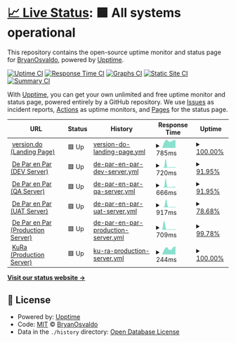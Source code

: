 # [📈 Live Status](https://demo.upptime.js.org): <!--live status--> **🟩 All systems operational**

This repository contains the open-source uptime monitor and status page for [BryanOsvaldo](https://demo.upptime.js.org), powered by [Upptime](https://github.com/upptime/upptime).

[![Uptime CI](https://github.com/BryanOsvaldo/status/workflows/Uptime%20CI/badge.svg)](https://github.com/BryanOsvaldo/status/actions?query=workflow%3A%22Uptime+CI%22)
[![Response Time CI](https://github.com/BryanOsvaldo/status/workflows/Response%20Time%20CI/badge.svg)](https://github.com/BryanOsvaldo/status/actions?query=workflow%3A%22Response+Time+CI%22)
[![Graphs CI](https://github.com/BryanOsvaldo/status/workflows/Graphs%20CI/badge.svg)](https://github.com/BryanOsvaldo/status/actions?query=workflow%3A%22Graphs+CI%22)
[![Static Site CI](https://github.com/BryanOsvaldo/status/workflows/Static%20Site%20CI/badge.svg)](https://github.com/BryanOsvaldo/status/actions?query=workflow%3A%22Static+Site+CI%22)
[![Summary CI](https://github.com/BryanOsvaldo/status/workflows/Summary%20CI/badge.svg)](https://github.com/BryanOsvaldo/status/actions?query=workflow%3A%22Summary+CI%22)

With [Upptime](https://upptime.js.org), you can get your own unlimited and free uptime monitor and status page, powered entirely by a GitHub repository. We use [Issues](https://github.com/BryanOsvaldo/status/issues) as incident reports, [Actions](https://github.com/BryanOsvaldo/status/actions) as uptime monitors, and [Pages](https://demo.upptime.js.org) for the status page.

<!--start: status pages-->
<!-- This summary is generated by Upptime (https://github.com/upptime/upptime) -->
<!-- Do not edit this manually, your changes will be overwritten -->
<!-- prettier-ignore -->
| URL | Status | History | Response Time | Uptime |
| --- | ------ | ------- | ------------- | ------ |
| <img alt="" src="https://icons.duckduckgo.com/ip3/version.do.ico" height="13"> [version.do (Landing Page)](https://version.do/) | 🟩 Up | [version-do-landing-page.yml](https://github.com/version-do/status/commits/HEAD/history/version-do-landing-page.yml) | <details><summary><img alt="Response time graph" src="./graphs/version-do-landing-page/response-time-week.png" height="20"> 785ms</summary><br><a href="https://version-do.github.io/status/history/version-do-landing-page"><img alt="Response time 777" src="https://img.shields.io/endpoint?url=https%3A%2F%2Fraw.githubusercontent.com%2Fversion-do%2Fstatus%2FHEAD%2Fapi%2Fversion-do-landing-page%2Fresponse-time.json"></a><br><a href="https://version-do.github.io/status/history/version-do-landing-page"><img alt="24-hour response time 860" src="https://img.shields.io/endpoint?url=https%3A%2F%2Fraw.githubusercontent.com%2Fversion-do%2Fstatus%2FHEAD%2Fapi%2Fversion-do-landing-page%2Fresponse-time-day.json"></a><br><a href="https://version-do.github.io/status/history/version-do-landing-page"><img alt="7-day response time 785" src="https://img.shields.io/endpoint?url=https%3A%2F%2Fraw.githubusercontent.com%2Fversion-do%2Fstatus%2FHEAD%2Fapi%2Fversion-do-landing-page%2Fresponse-time-week.json"></a><br><a href="https://version-do.github.io/status/history/version-do-landing-page"><img alt="30-day response time 835" src="https://img.shields.io/endpoint?url=https%3A%2F%2Fraw.githubusercontent.com%2Fversion-do%2Fstatus%2FHEAD%2Fapi%2Fversion-do-landing-page%2Fresponse-time-month.json"></a><br><a href="https://version-do.github.io/status/history/version-do-landing-page"><img alt="1-year response time 777" src="https://img.shields.io/endpoint?url=https%3A%2F%2Fraw.githubusercontent.com%2Fversion-do%2Fstatus%2FHEAD%2Fapi%2Fversion-do-landing-page%2Fresponse-time-year.json"></a></details> | <details><summary><a href="https://version-do.github.io/status/history/version-do-landing-page">100.00%</a></summary><a href="https://version-do.github.io/status/history/version-do-landing-page"><img alt="All-time uptime 99.97%" src="https://img.shields.io/endpoint?url=https%3A%2F%2Fraw.githubusercontent.com%2Fversion-do%2Fstatus%2FHEAD%2Fapi%2Fversion-do-landing-page%2Fuptime.json"></a><br><a href="https://version-do.github.io/status/history/version-do-landing-page"><img alt="24-hour uptime 100.00%" src="https://img.shields.io/endpoint?url=https%3A%2F%2Fraw.githubusercontent.com%2Fversion-do%2Fstatus%2FHEAD%2Fapi%2Fversion-do-landing-page%2Fuptime-day.json"></a><br><a href="https://version-do.github.io/status/history/version-do-landing-page"><img alt="7-day uptime 100.00%" src="https://img.shields.io/endpoint?url=https%3A%2F%2Fraw.githubusercontent.com%2Fversion-do%2Fstatus%2FHEAD%2Fapi%2Fversion-do-landing-page%2Fuptime-week.json"></a><br><a href="https://version-do.github.io/status/history/version-do-landing-page"><img alt="30-day uptime 100.00%" src="https://img.shields.io/endpoint?url=https%3A%2F%2Fraw.githubusercontent.com%2Fversion-do%2Fstatus%2FHEAD%2Fapi%2Fversion-do-landing-page%2Fuptime-month.json"></a><br><a href="https://version-do.github.io/status/history/version-do-landing-page"><img alt="1-year uptime 99.96%" src="https://img.shields.io/endpoint?url=https%3A%2F%2Fraw.githubusercontent.com%2Fversion-do%2Fstatus%2FHEAD%2Fapi%2Fversion-do-landing-page%2Fuptime-year.json"></a></details>
| <img alt="" src="https://icons.duckduckgo.com/ip3/dev.deparenpar.edu.do.ico" height="13"> [De Par en Par (DEV Server)](https://dev.deparenpar.edu.do) | 🟩 Up | [de-par-en-par-dev-server.yml](https://github.com/version-do/status/commits/HEAD/history/de-par-en-par-dev-server.yml) | <details><summary><img alt="Response time graph" src="./graphs/de-par-en-par-dev-server/response-time-week.png" height="20"> 720ms</summary><br><a href="https://version-do.github.io/status/history/de-par-en-par-dev-server"><img alt="Response time 281" src="https://img.shields.io/endpoint?url=https%3A%2F%2Fraw.githubusercontent.com%2Fversion-do%2Fstatus%2FHEAD%2Fapi%2Fde-par-en-par-dev-server%2Fresponse-time.json"></a><br><a href="https://version-do.github.io/status/history/de-par-en-par-dev-server"><img alt="24-hour response time 267" src="https://img.shields.io/endpoint?url=https%3A%2F%2Fraw.githubusercontent.com%2Fversion-do%2Fstatus%2FHEAD%2Fapi%2Fde-par-en-par-dev-server%2Fresponse-time-day.json"></a><br><a href="https://version-do.github.io/status/history/de-par-en-par-dev-server"><img alt="7-day response time 720" src="https://img.shields.io/endpoint?url=https%3A%2F%2Fraw.githubusercontent.com%2Fversion-do%2Fstatus%2FHEAD%2Fapi%2Fde-par-en-par-dev-server%2Fresponse-time-week.json"></a><br><a href="https://version-do.github.io/status/history/de-par-en-par-dev-server"><img alt="30-day response time 390" src="https://img.shields.io/endpoint?url=https%3A%2F%2Fraw.githubusercontent.com%2Fversion-do%2Fstatus%2FHEAD%2Fapi%2Fde-par-en-par-dev-server%2Fresponse-time-month.json"></a><br><a href="https://version-do.github.io/status/history/de-par-en-par-dev-server"><img alt="1-year response time 273" src="https://img.shields.io/endpoint?url=https%3A%2F%2Fraw.githubusercontent.com%2Fversion-do%2Fstatus%2FHEAD%2Fapi%2Fde-par-en-par-dev-server%2Fresponse-time-year.json"></a></details> | <details><summary><a href="https://version-do.github.io/status/history/de-par-en-par-dev-server">91.95%</a></summary><a href="https://version-do.github.io/status/history/de-par-en-par-dev-server"><img alt="All-time uptime 98.99%" src="https://img.shields.io/endpoint?url=https%3A%2F%2Fraw.githubusercontent.com%2Fversion-do%2Fstatus%2FHEAD%2Fapi%2Fde-par-en-par-dev-server%2Fuptime.json"></a><br><a href="https://version-do.github.io/status/history/de-par-en-par-dev-server"><img alt="24-hour uptime 100.00%" src="https://img.shields.io/endpoint?url=https%3A%2F%2Fraw.githubusercontent.com%2Fversion-do%2Fstatus%2FHEAD%2Fapi%2Fde-par-en-par-dev-server%2Fuptime-day.json"></a><br><a href="https://version-do.github.io/status/history/de-par-en-par-dev-server"><img alt="7-day uptime 91.95%" src="https://img.shields.io/endpoint?url=https%3A%2F%2Fraw.githubusercontent.com%2Fversion-do%2Fstatus%2FHEAD%2Fapi%2Fde-par-en-par-dev-server%2Fuptime-week.json"></a><br><a href="https://version-do.github.io/status/history/de-par-en-par-dev-server"><img alt="30-day uptime 98.15%" src="https://img.shields.io/endpoint?url=https%3A%2F%2Fraw.githubusercontent.com%2Fversion-do%2Fstatus%2FHEAD%2Fapi%2Fde-par-en-par-dev-server%2Fuptime-month.json"></a><br><a href="https://version-do.github.io/status/history/de-par-en-par-dev-server"><img alt="1-year uptime 98.81%" src="https://img.shields.io/endpoint?url=https%3A%2F%2Fraw.githubusercontent.com%2Fversion-do%2Fstatus%2FHEAD%2Fapi%2Fde-par-en-par-dev-server%2Fuptime-year.json"></a></details>
| <img alt="" src="https://icons.duckduckgo.com/ip3/qa.deparenpar.edu.do.ico" height="13"> [De Par en Par (QA Server)](https://qa.deparenpar.edu.do) | 🟩 Up | [de-par-en-par-qa-server.yml](https://github.com/version-do/status/commits/HEAD/history/de-par-en-par-qa-server.yml) | <details><summary><img alt="Response time graph" src="./graphs/de-par-en-par-qa-server/response-time-week.png" height="20"> 666ms</summary><br><a href="https://version-do.github.io/status/history/de-par-en-par-qa-server"><img alt="Response time 274" src="https://img.shields.io/endpoint?url=https%3A%2F%2Fraw.githubusercontent.com%2Fversion-do%2Fstatus%2FHEAD%2Fapi%2Fde-par-en-par-qa-server%2Fresponse-time.json"></a><br><a href="https://version-do.github.io/status/history/de-par-en-par-qa-server"><img alt="24-hour response time 256" src="https://img.shields.io/endpoint?url=https%3A%2F%2Fraw.githubusercontent.com%2Fversion-do%2Fstatus%2FHEAD%2Fapi%2Fde-par-en-par-qa-server%2Fresponse-time-day.json"></a><br><a href="https://version-do.github.io/status/history/de-par-en-par-qa-server"><img alt="7-day response time 666" src="https://img.shields.io/endpoint?url=https%3A%2F%2Fraw.githubusercontent.com%2Fversion-do%2Fstatus%2FHEAD%2Fapi%2Fde-par-en-par-qa-server%2Fresponse-time-week.json"></a><br><a href="https://version-do.github.io/status/history/de-par-en-par-qa-server"><img alt="30-day response time 375" src="https://img.shields.io/endpoint?url=https%3A%2F%2Fraw.githubusercontent.com%2Fversion-do%2Fstatus%2FHEAD%2Fapi%2Fde-par-en-par-qa-server%2Fresponse-time-month.json"></a><br><a href="https://version-do.github.io/status/history/de-par-en-par-qa-server"><img alt="1-year response time 269" src="https://img.shields.io/endpoint?url=https%3A%2F%2Fraw.githubusercontent.com%2Fversion-do%2Fstatus%2FHEAD%2Fapi%2Fde-par-en-par-qa-server%2Fresponse-time-year.json"></a></details> | <details><summary><a href="https://version-do.github.io/status/history/de-par-en-par-qa-server">91.95%</a></summary><a href="https://version-do.github.io/status/history/de-par-en-par-qa-server"><img alt="All-time uptime 89.88%" src="https://img.shields.io/endpoint?url=https%3A%2F%2Fraw.githubusercontent.com%2Fversion-do%2Fstatus%2FHEAD%2Fapi%2Fde-par-en-par-qa-server%2Fuptime.json"></a><br><a href="https://version-do.github.io/status/history/de-par-en-par-qa-server"><img alt="24-hour uptime 100.00%" src="https://img.shields.io/endpoint?url=https%3A%2F%2Fraw.githubusercontent.com%2Fversion-do%2Fstatus%2FHEAD%2Fapi%2Fde-par-en-par-qa-server%2Fuptime-day.json"></a><br><a href="https://version-do.github.io/status/history/de-par-en-par-qa-server"><img alt="7-day uptime 91.95%" src="https://img.shields.io/endpoint?url=https%3A%2F%2Fraw.githubusercontent.com%2Fversion-do%2Fstatus%2FHEAD%2Fapi%2Fde-par-en-par-qa-server%2Fuptime-week.json"></a><br><a href="https://version-do.github.io/status/history/de-par-en-par-qa-server"><img alt="30-day uptime 98.15%" src="https://img.shields.io/endpoint?url=https%3A%2F%2Fraw.githubusercontent.com%2Fversion-do%2Fstatus%2FHEAD%2Fapi%2Fde-par-en-par-qa-server%2Fuptime-month.json"></a><br><a href="https://version-do.github.io/status/history/de-par-en-par-qa-server"><img alt="1-year uptime 86.90%" src="https://img.shields.io/endpoint?url=https%3A%2F%2Fraw.githubusercontent.com%2Fversion-do%2Fstatus%2FHEAD%2Fapi%2Fde-par-en-par-qa-server%2Fuptime-year.json"></a></details>
| <img alt="" src="https://icons.duckduckgo.com/ip3/uat.deparenpar.edu.do.ico" height="13"> [De Par en Par (UAT Server)](https://uat.deparenpar.edu.do) | 🟩 Up | [de-par-en-par-uat-server.yml](https://github.com/version-do/status/commits/HEAD/history/de-par-en-par-uat-server.yml) | <details><summary><img alt="Response time graph" src="./graphs/de-par-en-par-uat-server/response-time-week.png" height="20"> 917ms</summary><br><a href="https://version-do.github.io/status/history/de-par-en-par-uat-server"><img alt="Response time 277" src="https://img.shields.io/endpoint?url=https%3A%2F%2Fraw.githubusercontent.com%2Fversion-do%2Fstatus%2FHEAD%2Fapi%2Fde-par-en-par-uat-server%2Fresponse-time.json"></a><br><a href="https://version-do.github.io/status/history/de-par-en-par-uat-server"><img alt="24-hour response time 261" src="https://img.shields.io/endpoint?url=https%3A%2F%2Fraw.githubusercontent.com%2Fversion-do%2Fstatus%2FHEAD%2Fapi%2Fde-par-en-par-uat-server%2Fresponse-time-day.json"></a><br><a href="https://version-do.github.io/status/history/de-par-en-par-uat-server"><img alt="7-day response time 917" src="https://img.shields.io/endpoint?url=https%3A%2F%2Fraw.githubusercontent.com%2Fversion-do%2Fstatus%2FHEAD%2Fapi%2Fde-par-en-par-uat-server%2Fresponse-time-week.json"></a><br><a href="https://version-do.github.io/status/history/de-par-en-par-uat-server"><img alt="30-day response time 416" src="https://img.shields.io/endpoint?url=https%3A%2F%2Fraw.githubusercontent.com%2Fversion-do%2Fstatus%2FHEAD%2Fapi%2Fde-par-en-par-uat-server%2Fresponse-time-month.json"></a><br><a href="https://version-do.github.io/status/history/de-par-en-par-uat-server"><img alt="1-year response time 277" src="https://img.shields.io/endpoint?url=https%3A%2F%2Fraw.githubusercontent.com%2Fversion-do%2Fstatus%2FHEAD%2Fapi%2Fde-par-en-par-uat-server%2Fresponse-time-year.json"></a></details> | <details><summary><a href="https://version-do.github.io/status/history/de-par-en-par-uat-server">78.68%</a></summary><a href="https://version-do.github.io/status/history/de-par-en-par-uat-server"><img alt="All-time uptime 63.86%" src="https://img.shields.io/endpoint?url=https%3A%2F%2Fraw.githubusercontent.com%2Fversion-do%2Fstatus%2FHEAD%2Fapi%2Fde-par-en-par-uat-server%2Fuptime.json"></a><br><a href="https://version-do.github.io/status/history/de-par-en-par-uat-server"><img alt="24-hour uptime 100.00%" src="https://img.shields.io/endpoint?url=https%3A%2F%2Fraw.githubusercontent.com%2Fversion-do%2Fstatus%2FHEAD%2Fapi%2Fde-par-en-par-uat-server%2Fuptime-day.json"></a><br><a href="https://version-do.github.io/status/history/de-par-en-par-uat-server"><img alt="7-day uptime 78.68%" src="https://img.shields.io/endpoint?url=https%3A%2F%2Fraw.githubusercontent.com%2Fversion-do%2Fstatus%2FHEAD%2Fapi%2Fde-par-en-par-uat-server%2Fuptime-week.json"></a><br><a href="https://version-do.github.io/status/history/de-par-en-par-uat-server"><img alt="30-day uptime 95.09%" src="https://img.shields.io/endpoint?url=https%3A%2F%2Fraw.githubusercontent.com%2Fversion-do%2Fstatus%2FHEAD%2Fapi%2Fde-par-en-par-uat-server%2Fuptime-month.json"></a><br><a href="https://version-do.github.io/status/history/de-par-en-par-uat-server"><img alt="1-year uptime 82.91%" src="https://img.shields.io/endpoint?url=https%3A%2F%2Fraw.githubusercontent.com%2Fversion-do%2Fstatus%2FHEAD%2Fapi%2Fde-par-en-par-uat-server%2Fuptime-year.json"></a></details>
| <img alt="" src="https://icons.duckduckgo.com/ip3/red.deparenpar.edu.do.ico" height="13"> [De Par en Par (Production Server)](https://red.deparenpar.edu.do) | 🟩 Up | [de-par-en-par-production-server.yml](https://github.com/version-do/status/commits/HEAD/history/de-par-en-par-production-server.yml) | <details><summary><img alt="Response time graph" src="./graphs/de-par-en-par-production-server/response-time-week.png" height="20"> 709ms</summary><br><a href="https://version-do.github.io/status/history/de-par-en-par-production-server"><img alt="Response time 266" src="https://img.shields.io/endpoint?url=https%3A%2F%2Fraw.githubusercontent.com%2Fversion-do%2Fstatus%2FHEAD%2Fapi%2Fde-par-en-par-production-server%2Fresponse-time.json"></a><br><a href="https://version-do.github.io/status/history/de-par-en-par-production-server"><img alt="24-hour response time 271" src="https://img.shields.io/endpoint?url=https%3A%2F%2Fraw.githubusercontent.com%2Fversion-do%2Fstatus%2FHEAD%2Fapi%2Fde-par-en-par-production-server%2Fresponse-time-day.json"></a><br><a href="https://version-do.github.io/status/history/de-par-en-par-production-server"><img alt="7-day response time 709" src="https://img.shields.io/endpoint?url=https%3A%2F%2Fraw.githubusercontent.com%2Fversion-do%2Fstatus%2FHEAD%2Fapi%2Fde-par-en-par-production-server%2Fresponse-time-week.json"></a><br><a href="https://version-do.github.io/status/history/de-par-en-par-production-server"><img alt="30-day response time 370" src="https://img.shields.io/endpoint?url=https%3A%2F%2Fraw.githubusercontent.com%2Fversion-do%2Fstatus%2FHEAD%2Fapi%2Fde-par-en-par-production-server%2Fresponse-time-month.json"></a><br><a href="https://version-do.github.io/status/history/de-par-en-par-production-server"><img alt="1-year response time 265" src="https://img.shields.io/endpoint?url=https%3A%2F%2Fraw.githubusercontent.com%2Fversion-do%2Fstatus%2FHEAD%2Fapi%2Fde-par-en-par-production-server%2Fresponse-time-year.json"></a></details> | <details><summary><a href="https://version-do.github.io/status/history/de-par-en-par-production-server">99.78%</a></summary><a href="https://version-do.github.io/status/history/de-par-en-par-production-server"><img alt="All-time uptime 99.81%" src="https://img.shields.io/endpoint?url=https%3A%2F%2Fraw.githubusercontent.com%2Fversion-do%2Fstatus%2FHEAD%2Fapi%2Fde-par-en-par-production-server%2Fuptime.json"></a><br><a href="https://version-do.github.io/status/history/de-par-en-par-production-server"><img alt="24-hour uptime 100.00%" src="https://img.shields.io/endpoint?url=https%3A%2F%2Fraw.githubusercontent.com%2Fversion-do%2Fstatus%2FHEAD%2Fapi%2Fde-par-en-par-production-server%2Fuptime-day.json"></a><br><a href="https://version-do.github.io/status/history/de-par-en-par-production-server"><img alt="7-day uptime 99.78%" src="https://img.shields.io/endpoint?url=https%3A%2F%2Fraw.githubusercontent.com%2Fversion-do%2Fstatus%2FHEAD%2Fapi%2Fde-par-en-par-production-server%2Fuptime-week.json"></a><br><a href="https://version-do.github.io/status/history/de-par-en-par-production-server"><img alt="30-day uptime 99.95%" src="https://img.shields.io/endpoint?url=https%3A%2F%2Fraw.githubusercontent.com%2Fversion-do%2Fstatus%2FHEAD%2Fapi%2Fde-par-en-par-production-server%2Fuptime-month.json"></a><br><a href="https://version-do.github.io/status/history/de-par-en-par-production-server"><img alt="1-year uptime 99.75%" src="https://img.shields.io/endpoint?url=https%3A%2F%2Fraw.githubusercontent.com%2Fversion-do%2Fstatus%2FHEAD%2Fapi%2Fde-par-en-par-production-server%2Fuptime-year.json"></a></details>
| <img alt="" src="https://icons.duckduckgo.com/ip3/kura.epsi.com.do.ico" height="13"> [KuRa (Production Server)](https://kura.epsi.com.do/) | 🟩 Up | [ku-ra-production-server.yml](https://github.com/version-do/status/commits/HEAD/history/ku-ra-production-server.yml) | <details><summary><img alt="Response time graph" src="./graphs/ku-ra-production-server/response-time-week.png" height="20"> 244ms</summary><br><a href="https://version-do.github.io/status/history/ku-ra-production-server"><img alt="Response time 328" src="https://img.shields.io/endpoint?url=https%3A%2F%2Fraw.githubusercontent.com%2Fversion-do%2Fstatus%2FHEAD%2Fapi%2Fku-ra-production-server%2Fresponse-time.json"></a><br><a href="https://version-do.github.io/status/history/ku-ra-production-server"><img alt="24-hour response time 317" src="https://img.shields.io/endpoint?url=https%3A%2F%2Fraw.githubusercontent.com%2Fversion-do%2Fstatus%2FHEAD%2Fapi%2Fku-ra-production-server%2Fresponse-time-day.json"></a><br><a href="https://version-do.github.io/status/history/ku-ra-production-server"><img alt="7-day response time 244" src="https://img.shields.io/endpoint?url=https%3A%2F%2Fraw.githubusercontent.com%2Fversion-do%2Fstatus%2FHEAD%2Fapi%2Fku-ra-production-server%2Fresponse-time-week.json"></a><br><a href="https://version-do.github.io/status/history/ku-ra-production-server"><img alt="30-day response time 307" src="https://img.shields.io/endpoint?url=https%3A%2F%2Fraw.githubusercontent.com%2Fversion-do%2Fstatus%2FHEAD%2Fapi%2Fku-ra-production-server%2Fresponse-time-month.json"></a><br><a href="https://version-do.github.io/status/history/ku-ra-production-server"><img alt="1-year response time 326" src="https://img.shields.io/endpoint?url=https%3A%2F%2Fraw.githubusercontent.com%2Fversion-do%2Fstatus%2FHEAD%2Fapi%2Fku-ra-production-server%2Fresponse-time-year.json"></a></details> | <details><summary><a href="https://version-do.github.io/status/history/ku-ra-production-server">100.00%</a></summary><a href="https://version-do.github.io/status/history/ku-ra-production-server"><img alt="All-time uptime 99.98%" src="https://img.shields.io/endpoint?url=https%3A%2F%2Fraw.githubusercontent.com%2Fversion-do%2Fstatus%2FHEAD%2Fapi%2Fku-ra-production-server%2Fuptime.json"></a><br><a href="https://version-do.github.io/status/history/ku-ra-production-server"><img alt="24-hour uptime 100.00%" src="https://img.shields.io/endpoint?url=https%3A%2F%2Fraw.githubusercontent.com%2Fversion-do%2Fstatus%2FHEAD%2Fapi%2Fku-ra-production-server%2Fuptime-day.json"></a><br><a href="https://version-do.github.io/status/history/ku-ra-production-server"><img alt="7-day uptime 100.00%" src="https://img.shields.io/endpoint?url=https%3A%2F%2Fraw.githubusercontent.com%2Fversion-do%2Fstatus%2FHEAD%2Fapi%2Fku-ra-production-server%2Fuptime-week.json"></a><br><a href="https://version-do.github.io/status/history/ku-ra-production-server"><img alt="30-day uptime 100.00%" src="https://img.shields.io/endpoint?url=https%3A%2F%2Fraw.githubusercontent.com%2Fversion-do%2Fstatus%2FHEAD%2Fapi%2Fku-ra-production-server%2Fuptime-month.json"></a><br><a href="https://version-do.github.io/status/history/ku-ra-production-server"><img alt="1-year uptime 100.00%" src="https://img.shields.io/endpoint?url=https%3A%2F%2Fraw.githubusercontent.com%2Fversion-do%2Fstatus%2FHEAD%2Fapi%2Fku-ra-production-server%2Fuptime-year.json"></a></details>

<!--end: status pages-->

[**Visit our status website →**](https://demo.upptime.js.org)

## 📄 License

- Powered by: [Upptime](https://github.com/upptime/upptime)
- Code: [MIT](./LICENSE) © [BryanOsvaldo](https://demo.upptime.js.org)
- Data in the `./history` directory: [Open Database License](https://opendatacommons.org/licenses/odbl/1-0/)

